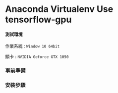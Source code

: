 # Anaconda Virtualenv Use tensorflow-gpu
#### 測試環境
作業系統 : `Window 10 64bit`
   
顯卡 : `NVIDIA Geforce GTX 1050`
### 事前準備
### 安裝步驟
